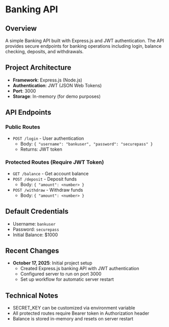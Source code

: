# Banking API

## Overview
A simple Banking API built with Express.js and JWT authentication. The API provides secure endpoints for banking operations including login, balance checking, deposits, and withdrawals.

## Project Architecture
- **Framework**: Express.js (Node.js)
- **Authentication**: JWT (JSON Web Tokens)
- **Port**: 3000
- **Storage**: In-memory (for demo purposes)

## API Endpoints

### Public Routes
- `POST /login` - User authentication
  - Body: `{ "username": "bankuser", "password": "securepass" }`
  - Returns: JWT token

### Protected Routes (Require JWT Token)
- `GET /balance` - Get account balance
- `POST /deposit` - Deposit funds
  - Body: `{ "amount": <number> }`
- `POST /withdraw` - Withdraw funds
  - Body: `{ "amount": <number> }`

## Default Credentials
- Username: `bankuser`
- Password: `securepass`
- Initial Balance: $1000

## Recent Changes
- **October 17, 2025**: Initial project setup
  - Created Express.js banking API with JWT authentication
  - Configured server to run on port 3000
  - Set up workflow for automatic server restart

## Technical Notes
- SECRET_KEY can be customized via environment variable
- All protected routes require Bearer token in Authorization header
- Balance is stored in-memory and resets on server restart
